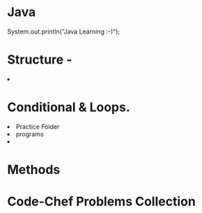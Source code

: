 # Java
System.out.println("Java Learning :-)");

# Structure -

<li><h1>Conditional & Loops.</h1></li>
    <li>Practice Folder</li>
    <li>programs</li>
<li><h1>Methods</h1></li>
<l1><h1>Code-Chef Problems Collection</h1></li>

